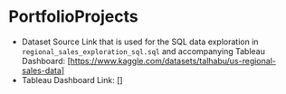 # PortfolioProjects

- Dataset Source Link that is used for the SQL data exploration in <code>regional_sales_exploration_sql.sql</code> and accompanying Tableau Dashboard: [https://www.kaggle.com/datasets/talhabu/us-regional-sales-data]
- Tableau Dashboard Link: []
